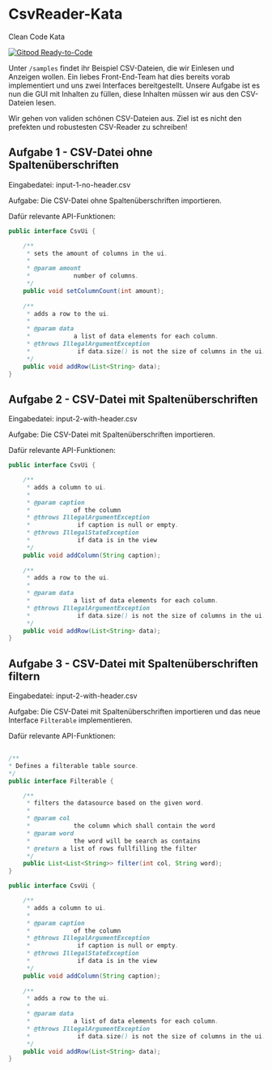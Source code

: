 # CsvReader-Kata
Clean Code Kata

[![Gitpod Ready-to-Code](https://img.shields.io/badge/Gitpod-Ready--to--Code-blue?logo=gitpod)](https://gitpod.io/#https://github.com/modernSE/kata-csvreader-java) 

Unter `/samples` findet ihr Beispiel CSV-Dateien, die wir Einlesen und Anzeigen wollen.
Ein liebes Front-End-Team hat dies bereits vorab implementiert und uns zwei Interfaces bereitgestellt.
Unsere Aufgabe ist es nun die GUI mit Inhalten zu füllen, diese Inhalten müssen wir aus den CSV-Dateien lesen.

Wir gehen von validen schönen CSV-Dateien aus. Ziel ist es nicht den prefekten und robustesten CSV-Reader zu schreiben!

## Aufgabe 1 - CSV-Datei ohne Spaltenüberschriften
Eingabedatei: input-1-no-header.csv

Aufgabe: Die CSV-Datei ohne Spaltenüberschriften importieren.

Dafür relevante API-Funktionen:
```java
public interface CsvUi {

	/**
	 * sets the amount of columns in the ui.
	 * 
	 * @param amount
	 *            number of columns.
	 */
	public void setColumnCount(int amount);
  
	/**
	 * adds a row to the ui.
	 * 
	 * @param data
	 *            a list of data elements for each column.
	 * @throws IllegalArgumentException
	 *             if data.size() is not the size of columns in the ui.
	 */
	public void addRow(List<String> data);
}
```

## Aufgabe 2 - CSV-Datei mit Spaltenüberschriften
Eingabedatei: input-2-with-header.csv

Aufgabe: Die CSV-Datei mit Spaltenüberschriften importieren.

Dafür relevante API-Funktionen:
```java
public interface CsvUi {

	/**
	 * adds a column to ui.
	 * 
	 * @param caption
	 *            of the column
	 * @throws IllegalArgumentException
	 *             if caption is null or empty.
	 * @throws IllegalStateException
	 *             if data is in the view
	 */
	public void addColumn(String caption);
  
	/**
	 * adds a row to the ui.
	 * 
	 * @param data
	 *            a list of data elements for each column.
	 * @throws IllegalArgumentException
	 *             if data.size() is not the size of columns in the ui.
	 */
	public void addRow(List<String> data);
}
```

## Aufgabe 3 - CSV-Datei mit Spaltenüberschriften filtern
Eingabedatei: input-2-with-header.csv

Aufgabe: Die CSV-Datei mit Spaltenüberschriften importieren und das neue Interface `Filterable` implementieren.

Dafür relevante API-Funktionen:
```java
 
/**
* Defines a filterable table source.
*/
public interface Filterable {

	/**
	 * filters the datasource based on the given word.
	 * 
	 * @param col
	 *            the column which shall contain the word
	 * @param word
	 *            the word will be search as contains
	 * @return a list of rows fullfilling the filter
	 */
	public List<List<String>> filter(int col, String word);
}

public interface CsvUi {

	/**
	 * adds a column to ui.
	 * 
	 * @param caption
	 *            of the column
	 * @throws IllegalArgumentException
	 *             if caption is null or empty.
	 * @throws IllegalStateException
	 *             if data is in the view
	 */
	public void addColumn(String caption);
  
 	/**
	 * adds a row to the ui.
	 * 
	 * @param data
	 *            a list of data elements for each column.
	 * @throws IllegalArgumentException
	 *             if data.size() is not the size of columns in the ui.
	 */
	public void addRow(List<String> data);
}
 
```
